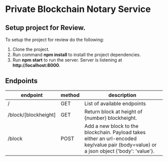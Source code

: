 # Private Blockchain Notary Service

## Setup project for Review.

To setup the project for review do the following:
1. Clone the project.
2. Run command __npm install__ to install the project dependencies.
3. Run __npm start__ to run the server. Server is listening at **http://localhost:8000**.

## Endpoints

| endpoint             | method | description                                     | 
|----------------------|--------|-------------------------------------------------|
| /                    | GET    | List of available endpoints                     |
| /block/[blockheight] | GET    | Return block at height of {number} blockheight. |
| /block               | POST   | Add a new block to the blockchain. Payload takes either an url-encoded key/value pair (body=value) or a json object {'body': 'value'}.       |     

